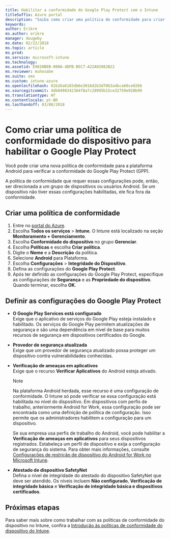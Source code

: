 ```yaml
---
title: Habilitar a conformidade do Google Play Protect com o Intune
titleSuffix: Azure portal
description: "Saiba como criar uma política de conformidade para criar uma política de conformidade para dispositivos Android para habilitar o Google Play Protect."
keywords: 
author: Erikre
ms.author: erikre
manager: dougeby
ms.date: 02/22/2018
ms.topic: article
ms.prod: 
ms.service: microsoft-intune
ms.technology: 
ms.assetid: E9810BEB-000A-4DFB-B5C7-A22A92082B22
ms.reviewer: muhosabe
ms.suite: ems
ms.custom: intune-azure
ms.openlocfilehash: 01b26a6165db6e3016d2b3d7063a4bca60ce0266
ms.sourcegitcommit: 4db0498342364f8a7c28995b15ce32759e920b99
ms.translationtype: HT
ms.contentlocale: pt-BR
ms.lasthandoff: 03/08/2018
---
```

# <a name="how-to-create-a-device-compliance-policy-to-enable-google-play-protect"></a>Como criar uma política de conformidade do dispositivo para habilitar o Google Play Protect

Você pode criar uma nova política de conformidade para a plataforma Android para verificar a conformidade do Google Play Protect (GPP).

A política de conformidade que requer essas configurações pode, então, ser direcionada a um grupo de dispositivos ou usuários Android. Se um dispositivo não tiver essas configurações habilitadas, ele fica fora da conformidade.

## <a name="create-a-compliance-policy"></a>Criar uma política de conformidade

1. Entre no [portal do Azure](https://portal.azure.com).
2. Escolha **Todos os serviços** > **Intune**. O Intune está localizado na seção **Monitoramento + Gerenciamento**.
2. Escolha **Conformidade do dispositivo** no grupo **Gerenciar**. 
3. Escolha **Políticas** e escolha **Criar política**.
4. Digite o **Nome** e a **Descrição** da política.
5. Selecione **Android** para Plataforma.
6. Escolha **Configurações** > **Integridade do Dispositivo**.
7. Defina as configurações do **Google Play Protect**.
8. Após ter definido as configurações do Google Play Protect, especifique as configurações de **Segurança** e as **Propriedade do dispositivo**. Quando terminar, escolha **OK**.

## <a name="configure-the-google-play-protect-settings"></a>Definir as configurações do Google Play Protect

 - **O Google Play Services está configurado**  
   Exige que o aplicativo de serviços do Google Play esteja instalado e habilitado. Os serviços do Google Play permitem atualizações de segurança e são uma dependência em nível de base para muitos recursos de segurança em dispositivos certificados do Google.
 - **Provedor de segurança atualizada**  
   Exige que um provedor de segurança atualizado possa proteger um dispositivo contra vulnerabilidades conhecidas.
 - **Verificação de ameaças em aplicativos**  
   Exige que o recurso **Verificar Aplicativos** do Android esteja ativado.
    > [!Note]  
    > Na plataforma Android herdada, esse recurso é uma configuração de conformidade. O Intune só pode verificar se essa configuração está habilitada no nível do dispositivo. Em dispositivos com perfis de trabalho, anteriormente Android for Work, essa configuração pode ser encontrada como uma definição de política de configuração. Isso permite que os administradores habilitem a configuração para um dispositivo.

    Se sua empresa usa perfis de trabalho do Android, você pode habilitar a **Verificação de ameaças em aplicativos** para seus dispositivos registrados. Estabeleça um perfil de dispositivo e exija a configuração de segurança do sistema. Para obter mais informações, consulte [Configurações de restrição de dispositivo do Android for Work no Microsoft Intune](device-restrictions-android-for-work.md).

 - **Atestado de dispositivo SafetyNet**  
   Defina o nível de integridade do atestado do dispositivo SafetyNet que deve ser atendido. Os níveis incluem **Não configurado**, **Verificação de integridade básica** e **Verificação de integridade básica e dispositivos certificados**.




## <a name="next-steps"></a>Próximas etapas

Para saber mais sobre como trabalhar com as políticas de conformidade do dispositivo no Intune, confira a [Introdução às políticas de conformidade do dispositivo do Intune](device-compliance-get-started.md).